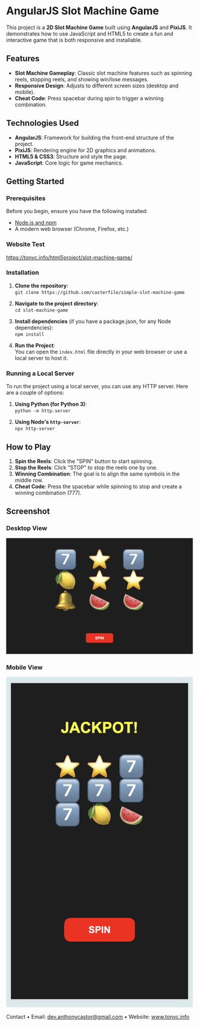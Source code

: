# AngularJS Slot Machine Game

This project is a **2D Slot Machine Game** built using **AngularJS** and **PixiJS**. It demonstrates how to use JavaScript and HTML5 to create a fun and interactive game that is both responsive and installable.

## Features
- **Slot Machine Gameplay**: Classic slot machine features such as spinning reels, stopping reels, and showing win/lose messages.
- **Responsive Design**: Adjusts to different screen sizes (desktop and mobile).
- **Cheat Code**: Press spacebar during spin to trigger a winning combination.

## Technologies Used
- **AngularJS**: Framework for building the front-end structure of the project.
- **PixiJS**: Rendering engine for 2D graphics and animations.
- **HTML5 & CSS3**: Structure and style the page.
- **JavaScript**: Core logic for game mechanics.

## Getting Started
### Prerequisites
Before you begin, ensure you have the following installed:
- [Node.js and npm](https://nodejs.org/en/download/)
- A modern web browser (Chrome, Firefox, etc.)

### Website Test
https://tonyc.info/html5project/slot-machine-game/ 

### Installation
1. **Clone the repository**:  
`git clone https://github.com/casterfile/simple-slot-machine-game`

2. **Navigate to the project directory**:  
`cd slot-machine-game`

3. **Install dependencies** (if you have a package.json, for any Node dependencies):  
`npm install`

4. **Run the Project**:  
You can open the `index.html` file directly in your web browser or use a local server to host it.

### Running a Local Server
To run the project using a local server, you can use any HTTP server. Here are a couple of options:
1. **Using Python (for Python 3)**:  
`python -m http.server`

2. **Using Node's `http-server`**:  
`npx http-server`

## How to Play
1. **Spin the Reels**: Click the "SPIN" button to start spinning.
2. **Stop the Reels**: Click "STOP" to stop the reels one by one.
3. **Winning Combination**: The goal is to align the same symbols in the middle row.
4. **Cheat Code**: Press the spacebar while spinning to stop and create a winning combination (777).

## Screenshot

### Desktop View
![Desktop Screenshot](desktop-view.png)

### Mobile View
![Mobile Screenshot](mobile-view.png)


Contact
•	Email: dev.anthonycastor@gmail.com
•	Website: www.tonyc.info